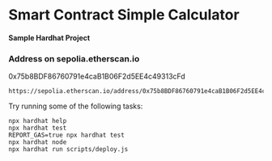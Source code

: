 # Smart Contract Simple Calculator

#### Sample Hardhat Project

### Address on sepolia.etherscan.io 
0x75b8BDF86760791e4caB1B06F2d5EE4c49313cFd

```shell
https://sepolia.etherscan.io/address/0x75b8BDF86760791e4caB1B06F2d5EE4c49313cFd#code
```


Try running some of the following tasks:

```shell
npx hardhat help
npx hardhat test
REPORT_GAS=true npx hardhat test
npx hardhat node
npx hardhat run scripts/deploy.js
```
